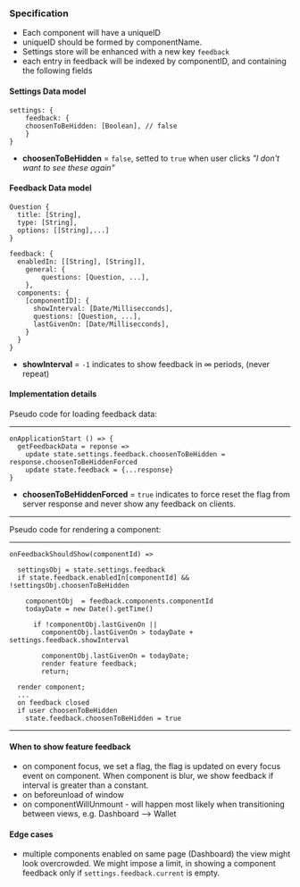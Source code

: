 ### Specification

- Each component will have a uniqueID
- uniqueID should be formed by componentName. 
- Settings store will be enhanced with a new key `feedback`
- each entry in feedback will be indexed by componentID, and containing the following fields

#### Settings Data model
```
settings: {
	feedback: {
    choosenToBeHidden: [Boolean], // false
	}
}
```

- **choosenToBeHidden** = `false`, setted to `true` when user clicks _"I don't want to see these again"_

#### Feedback Data model


```
Question {
  title: [String],
  type: [String],
  options: [[String],...]
}
```


```
feedback: {
  enabledIn: [[String], [String]],
	general: {
		questions: [Question, ...],
	},
  components: {
    [componentID]: { 
      showInterval: [Date/Millisecconds],
      questions: [Question, ...],
      lastGivenOn: [Date/Millisecconds],
    }
  }
}
```
- **showInterval** = `-1` indicates to show feedback in &#8734; periods, (never repeat)

#### Implementation details

Pseudo code for loading feedback data:

---

```
onApplicationStart () => {
  getFeedbackData = reponse =>
    update state.settings.feedback.choosenToBeHidden = response.choosenToBeHiddenForced
    update state.feedback = {...response}
}
```
- **choosenToBeHiddenForced** = `true` indicates to force reset the flag from server response and never show any feedback on clients.


---

Pseudo code for rendering a component:

---

```
onFeedbackShouldShow(componentId) =>

  settingsObj = state.settings.feedback
  if state.feedback.enabledIn[componentId] && !settingsObj.choosenToBeHidden

    componentObj  = feedback.components.componentId
    todayDate = new Date().getTime()

      if !componentObj.lastGivenOn ||
        componentObj.lastGivenOn > todayDate + settings.feedback.showInterval

        componentObj.lastGivenOn = todayDate;
        render feature feedback;
        return;

  render component;
  ...
  on feedback closed
  if user choosenToBeHidden 
    state.feedback.choosenToBeHidden = true

```

---

#### When to show feature feedback

* on component focus, we set a flag, the flag is updated on every focus event on component. When component is blur, we show feedback if interval is greater than a constant. 
* on beforeunload of window
* on componentWillUnmount - will happen most likely when transitioning between views, e.g. Dashboard --> Wallet

#### Edge cases

* multiple components enabled on same page (Dashboard) the view might look overcrowded. We might impose a limit, in showing a component feedback only if 
`settings.feedback.current` is empty.
